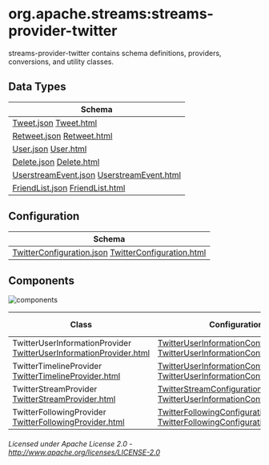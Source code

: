 org.apache.streams:streams-provider-twitter
===========================================

streams-provider-twitter contains schema definitions, providers, conversions, and utility classes.

## Data Types

| Schema |
|--------|
| [Tweet.json](com/twitter/tweet.json "Tweet.json") [Tweet.html](apidocs/org/apache/streams/twitter/pojo/Tweet.html "javadoc") |
| [Retweet.json](com/twitter/Retweet.json "Retweet.json") [Retweet.html](apidocs/org/apache/streams/twitter/pojo/Retweet.html "javadoc") |
| [User.json](com/twitter/User.json "User.json") [User.html](apidocs/org/apache/streams/twitter/pojo/User.html "javadoc") |
| [Delete.json](com/twitter/Delete.json "Delete.json") [Delete.html](apidocs/org/apache/streams/twitter/pojo/Delete.html "javadoc") |
| [UserstreamEvent.json](com/twitter/UserstreamEvent.json "UserstreamEvent.json") [UserstreamEvent.html](apidocs/org/apache/streams/twitter/pojo/UserstreamEvent.html "javadoc") |
| [FriendList.json](com/twitter/FriendList.json "FriendList.json") [FriendList.html](apidocs/org/apache/streams/twitter/pojo/FriendList.html "javadoc") |

## Configuration

| Schema |
|--------|
| [TwitterConfiguration.json](com/twitter/tweet.json "TwitterConfiguration.json") [TwitterConfiguration.html](apidocs/org/apache/streams/twitter/TwitterConfiguration.html "javadoc") |

## Components

![components](components.dot.svg "Components")

| Class | Configuration | Example Configuration(s) |
|-------|---------------|--------------------------|
| TwitterUserInformationProvider [TwitterUserInformationProvider.html](apidocs/org/apache/streams/twitter/TwitterUserInformationConfiguration.html "javadoc") | [TwitterUserInformationConfiguration.json](com/twitter/TwitterUserInformationConfiguration.json "TwitterUserInformationConfiguration.json") [TwitterUserInformationConfiguration.html](apidocs/org/apache/streams/twitter/pojo/TwitterUserInformationConfiguration.html "javadoc") | [userinfo.conf](userinfo.conf "userinfo.conf") |
| TwitterTimelineProvider [TwitterTimelineProvider.html](apidocs/org/apache/streams/twitter/TwitterTimelineConfiguration.html "javadoc") | [TwitterUserInformationConfiguration.json](com/twitter/TwitterUserInformationConfiguration.json "TwitterUserInformationConfiguration.json") [TwitterUserInformationConfiguration.html](apidocs/org/apache/streams/twitter/pojo/TwitterUserInformationConfiguration.html "javadoc") | [userinfo.conf](userinfo.conf "userinfo.conf") |
| TwitterStreamProvider [TwitterStreamProvider.html](apidocs/org/apache/streams/twitter/TwitterStreamProvider.html "javadoc") | [TwitterStreamConfiguration.json](com/twitter/TwitterStreamConfiguration.json "TwitterStreamConfiguration.json") [TwitterUserInformationConfiguration.html](apidocs/org/apache/streams/twitter/pojo/TwitterStreamConfiguration.html "javadoc") | [sample.conf](sample.conf "sample.conf")<br/>[userstream.conf](userstream.conf "userstream.conf") |
| TwitterFollowingProvider [TwitterFollowingProvider.html](apidocs/org/apache/streams/twitter/TwitterFollowingConfiguration.html "javadoc") | [TwitterFollowingConfiguration.json](com/twitter/TwitterFollowingConfiguration.json "TwitterFollowingConfiguration.json") [TwitterFollowingConfiguration.html](apidocs/org/apache/streams/twitter/pojo/TwitterFollowingConfiguration.html "javadoc") | [friends.conf](friends.conf "friends.conf")<br/>[followers.conf](followers.conf "followers.conf") |

###### Licensed under Apache License 2.0 - http://www.apache.org/licenses/LICENSE-2.0
